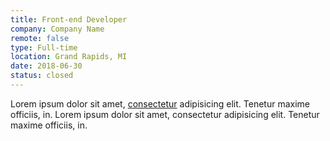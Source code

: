 ```yaml
---
title: Front-end Developer
company: Company Name
remote: false
type: Full-time
location: Grand Rapids, MI
date: 2018-06-30
status: closed
---
```


Lorem ipsum dolor sit amet, [consectetur](http://google.com) adipisicing elit. Tenetur maxime officiis, in. Lorem ipsum dolor sit amet, consectetur adipisicing elit. Tenetur maxime officiis, in.
